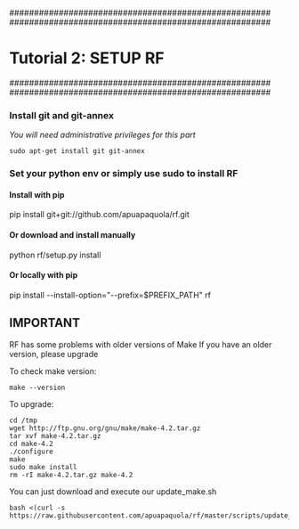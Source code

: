 #####################################################
#####################################################

# Tutorial 2: SETUP RF

#####################################################
#####################################################

### Install git and git-annex
*You will need administrative privileges for this part*
```
sudo apt-get install git git-annex
```

### Set your python env or simply use sudo to install RF

#### Install with pip
pip install git+git://github.com/apuapaquola/rf.git

#### Or download and install manually
python rf/setup.py install

#### Or locally with pip
pip install --install-option="--prefix=$PREFIX_PATH" rf

## IMPORTANT

RF has some problems with older versions of Make
If you have an older version, please upgrade

To check make version:

```
make --version
```

To upgrade:

```
cd /tmp
wget http://ftp.gnu.org/gnu/make/make-4.2.tar.gz
tar xvf make-4.2.tar.gz
cd make-4.2
./configure
make
sudo make install
rm -rI make-4.2.tar.gz make-4.2
```

You can just download and execute our update_make.sh

```
bash <(curl -s https://raw.githubusercontent.com/apuapaquola/rf/master/scripts/update_make.sh)
```

